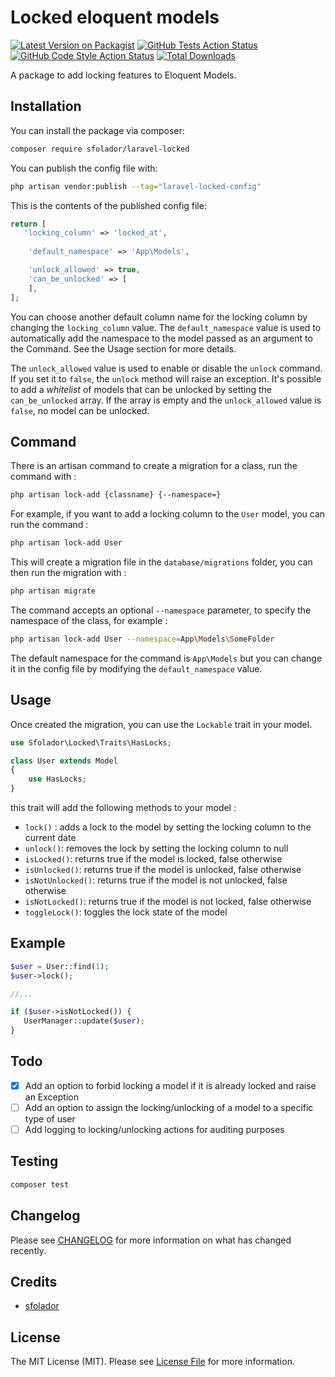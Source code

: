 # Locked eloquent models

[![Latest Version on Packagist](https://img.shields.io/packagist/v/sfolador/laravel-locked.svg?style=flat-square)](https://packagist.org/packages/sfolador/laravel-locked)
[![GitHub Tests Action Status](https://img.shields.io/github/workflow/status/sfolador/laravel-locked/run-tests?label=tests)](https://github.com/sfolador/laravel-locked/actions?query=workflow%3Arun-tests+branch%3Amain)
[![GitHub Code Style Action Status](https://img.shields.io/github/workflow/status/sfolador/laravel-locked/Fix%20PHP%20code%20style%20issues?label=code%20style)](https://github.com/sfolador/laravel-locked/actions?query=workflow%3A"Fix+PHP+code+style+issues"+branch%3Amain)
[![Total Downloads](https://img.shields.io/packagist/dt/sfolador/laravel-locked.svg?style=flat-square)](https://packagist.org/packages/sfolador/laravel-locked)

A package to add locking features to Eloquent Models.

## Installation

You can install the package via composer:

```bash
composer require sfolador/laravel-locked
```

You can publish the config file with:

```bash
php artisan vendor:publish --tag="laravel-locked-config"
```

This is the contents of the published config file:

```php
return [
   'locking_column' => 'locked_at',
   
    'default_namespace' => 'App\Models',

    'unlock_allowed' => true,
    'can_be_unlocked' => [
    ],
];
```

You can choose another default column name for the locking column by changing the `locking_column` value.
The `default_namespace` value is used to automatically add the namespace to the model passed as an argument to the Command. See the Usage section for more details.

The `unlock_allowed` value is used to enable or disable the `unlock` command. If you set it to `false`, the `unlock` method will raise an exception. 
It's possible to add a _whitelist_ of models that can be unlocked by setting the `can_be_unlocked` array. 
If the array is empty and the `unlock_allowed` value is `false`, no model can be unlocked.


## Command

There is an artisan command to create a migration for a class, run the command with :

```bash
php artisan lock-add {classname} {--namespace=}
```

For example, if you want to add a locking column to the `User` model, you can run the command :

```bash
php artisan lock-add User
```

This will create a migration file in the `database/migrations` folder, you can then run the migration with :

```bash
php artisan migrate
```

The command accepts an optional `--namespace` parameter, to specify the namespace of the class, for example :

```bash
php artisan lock-add User --namespace=App\Models\SomeFolder
```

The default namespace for the command is `App\Models` but you can change it in the config file by modifying the `default_namespace` value.




## Usage

Once created the migration, you can use the `Lockable` trait in your model.

```php
use Sfolador\Locked\Traits\HasLocks;

class User extends Model
{
    use HasLocks;
}
```

this trait will add the following methods to your model :

- `lock()` : adds a lock to the model by setting the locking column to the current date
- `unlock()`: removes the lock by setting the locking column to null
- `isLocked()`: returns true if the model is locked, false otherwise
- `isUnlocked()`: returns true if the model is unlocked, false otherwise
- `isNotUnlocked()`: returns true if the model is not unlocked, false otherwise
- `isNotLocked()`: returns true if the model is not locked, false otherwise
- `toggleLock()`: toggles the lock state of the model


## Example

```php
$user = User::find(1);
$user->lock();

//...

if ($user->isNotLocked()) {
   UserManager::update($user);
}
```

## Todo

- [x] Add an option to forbid locking a model if it is already locked and raise an Exception
- [ ] Add an option to assign the locking/unlocking of a model to a specific type of user
- [ ] Add logging to locking/unlocking actions for auditing purposes

## Testing

```bash
composer test
```

## Changelog

Please see [CHANGELOG](CHANGELOG.md) for more information on what has changed recently.


## Credits
- [sfolador](https://github.com/sfolador)

## License

The MIT License (MIT). Please see [License File](LICENSE.md) for more information.
